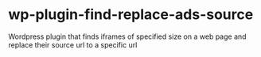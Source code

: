 # wp-plugin-find-replace-ads-source
Wordpress plugin that finds iframes of specified size on a web page and replace their source url to a specific url
